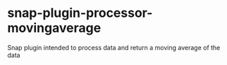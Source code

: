 # snap-plugin-processor-movingaverage
Snap plugin intended to process data and return a moving average of the data
